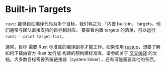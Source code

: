 # Built-in Targets

`rustc` 能够自动编译代码为多个目标，我们称之为 「内置 built-in」 targets，他们通常与团队直接支持的目标相对应。 要查看内置 targets 的清单，可以运行 `rustc --print target-list`。


通常，目标 需要 Rust 标准库的编译副本才能工作。如果使用 [rustup]，想要了解如何下载由官方 Rust 发行版 构建的预构建标准库，请参阅关于
[交叉编译][rustup-cross] 的文档。大多数目标需要系统链接器（system linker），还有可能需要其他的东西。

[rustup]: https://github.com/rust-lang/rustup
[rustup-cross]: https://rust-lang.github.io/rustup/cross-compilation.html
